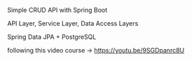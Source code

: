 Simple CRUD API with Spring Boot

API Layer, Service Layer, Data Access Layers

Spring Data JPA + PostgreSQL

following this video course -> https://youtu.be/9SGDpanrc8U
